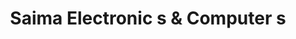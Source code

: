---
title: "Saima Electronic s & Computer s"
url: /karachi/saima-electronic-s-and-computer-s/
shop: electronics
---